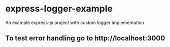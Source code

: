 # express-logger-example
An example express-js project with custom logger implementation

## To test error handling go to http://localhost:3000